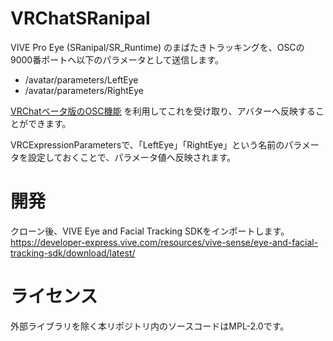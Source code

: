 VRChatSRanipal
==============
VIVE Pro Eye (SRanipal/SR_Runtime) のまばたきトラッキングを、OSCの9000番ポートへ以下のパラメータとして送信します。
- /avatar/parameters/LeftEye
- /avatar/parameters/RightEye

[VRChatベータ版のOSC機能](https://docs.vrchat.com/v2022.1.1/docs/osc-overview) を利用してこれを受け取り、アバターへ反映することができます。

VRCExpressionParametersで、「LeftEye」「RightEye」という名前のパラメータを設定しておくことで、パラメータ値へ反映されます。

開発
====
クローン後、VIVE Eye and Facial Tracking SDKをインポートします。  
https://developer-express.vive.com/resources/vive-sense/eye-and-facial-tracking-sdk/download/latest/

ライセンス
==========
外部ライブラリを除く本リポジトリ内のソースコードはMPL-2.0です。
